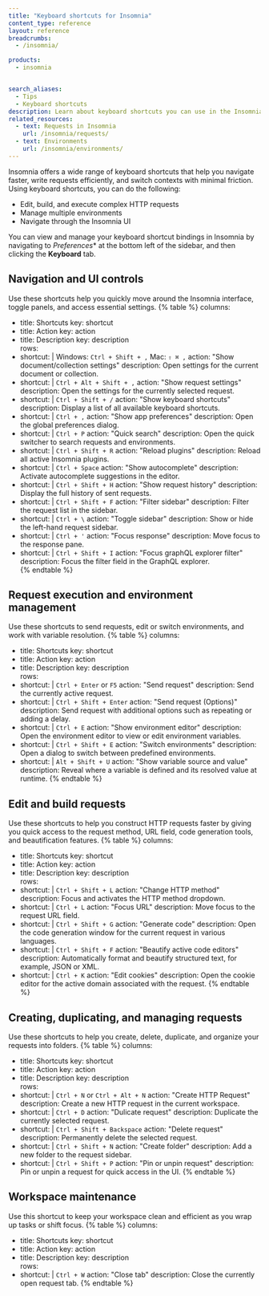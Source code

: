 ```yaml
---
title: "Keyboard shortcuts for Insomnia"
content_type: reference
layout: reference
breadcrumbs:
  - /insomnia/

products:
  - insomnia


search_aliases: 
  - Tips
  - Keyboard shortcuts
description: Learn about keyboard shortcuts you can use in the Insomnia desktop application.
related_resources:
  - text: Requests in Insomnia
    url: /insomnia/requests/
  - text: Environments
    url: /insomnia/environments/
---
```

Insomnia offers a wide range of keyboard shortcuts that help you navigate faster, write requests efficiently, and switch contexts with minimal friction. Using keyboard shortcuts, you can do the following:
* Edit, build, and execute complex HTTP requests
* Manage multiple environments
* Navigate through the Insomnia UI

You can view and manage your keyboard shortcut bindings in Insomnia by navigating to *Preferences** at the bottom left of the sidebar, and then clicking the **Keyboard** tab.


## Navigation and UI controls
Use these shortcuts help you quickly move around the Insomnia interface, toggle panels, and access essential settings.
{% table %}
columns:
  - title: Shortcuts
    key: shortcut
  - title: Action
    key: action
  - title: Description
    key: description    
rows:
  - shortcut: |
      Windows: `Ctrl + Shift + ,`
      Mac: `⇧ ⌘ ,`
    action: "Show document/collection settings"
    description: Open settings for the current document or collection.
  - shortcut: |
      `Ctrl + Alt + Shift + ,`
    action: "Show request settings"
    description: Open the settings for the currently selected request.
  - shortcut: |
      `Ctrl + Shift + /`
    action: "Show keyboard shortcuts"
    description: Display a list of all available keyboard shortcuts.
  - shortcut: |
      `Ctrl + ,`
    action: "Show app preferences"
    description: Open the global preferences dialog.
  - shortcut: |
      `Ctrl + P`
    action: "Quick search"
    description: Open the quick switcher to search requests and environments.
  - shortcut: |
      `Ctrl + Shift + R`
    action: "Reload plugins"
    description: Reload all active Insomnia plugins.
  - shortcut: |
      `Ctrl + Space`
    action: "Show autocomplete"
    description: Activate autocomplete suggestions in the editor.
  - shortcut: |
      `Ctrl + Shift + H`
    action: "Show request history"
    description: Display the full history of sent requests.
  - shortcut: |
      `Ctrl + Shift + F`
    action: "Filter sidebar"
    description: Filter the request list in the sidebar.
  - shortcut: |
      `Ctrl + \`
    action: "Toggle sidebar"
    description: Show or hide the left-hand request sidebar.
  - shortcut: |
      `Ctrl + '`
    action: "Focus response"
    description: Move focus to the response pane.
  - shortcut: |
      `Ctrl + Shift + I`
    action: "Focus graphQL explorer filter"
    description: Focus the filter field in the GraphQL explorer.               
{% endtable %}

## Request execution and environment management
Use these shortcuts to send requests, edit or switch environments, and work with variable resolution.
{% table %}
columns:
  - title: Shortcuts
    key: shortcut
  - title: Action
    key: action
  - title: Description
    key: description    
rows:
  - shortcut: |
      `Ctrl + Enter` or `F5`
    action: "Send request"
    description: Send the currently active request.
  - shortcut: |
      `Ctrl + Shift + Enter`
    action: "Send request (Options)"
    description: Send request with additional options such as repeating or adding a delay.
  - shortcut: |
      `Ctrl + E`
    action: "Show environment editor"
    description: Open the environment editor to view or edit environment variables.
  - shortcut: |
      `Ctrl + Shift + E`
    action: "Switch environments"
    description: Open a dialog to switch between predefined environments.
  - shortcut: |
      `Alt + Shift + U`
    action: "Show variable source and value"
    description: Reveal where a variable is defined and its resolved value at runtime.
{% endtable %}

## Edit and build requests
Use these shortcuts to help you construct HTTP requests faster by giving you quick access to the request method, URL field, code generation tools, and beautification features.
{% table %}
columns:
  - title: Shortcuts
    key: shortcut
  - title: Action
    key: action
  - title: Description
    key: description    
rows:
  - shortcut: |
      `Ctrl + Shift + L`
    action: "Change HTTP method"
    description: Focus and activates the HTTP method dropdown.
  - shortcut: |
      `Ctrl + L`
    action: "Focus URL"
    description: Move focus to the request URL field.
  - shortcut: |
      `Ctrl + Shift + G`
    action: "Generate code"
    description: Open the code generation window for the current request in various languages.
  - shortcut: |
      `Ctrl + Shift + F`
    action: "Beautify active code editors"
    description: Automatically format and beautify structured text, for example, JSON or XML.
  - shortcut: |
      `Ctrl + K`
    action: "Edit cookies"
    description: Open the cookie editor for the active domain associated with the request.
{% endtable %}

## Creating, duplicating, and managing requests
Use these shortcuts to help you create, delete, duplicate, and organize your requests into folders.
{% table %}
columns:
  - title: Shortcuts
    key: shortcut
  - title: Action
    key: action
  - title: Description
    key: description    
rows:
  - shortcut: |
      `Ctrl + N` or `Ctrl + Alt + N`
    action: "Create HTTP Request"
    description: Create a new HTTP request in the current workspace.
  - shortcut: |
      `Ctrl + D`
    action: "Dulicate request"
    description: Duplicate the currently selected request.
  - shortcut: |
      `Ctrl + Shift + Backspace`
    action: "Delete request"
    description: Permanently delete the selected request.
  - shortcut: |
      `Ctrl + Shift + N`
    action: "Create folder"
    description: Add a new folder to the request sidebar.
  - shortcut: |
      `Ctrl + Shift + P`
    action: "Pin or unpin request"
    description: Pin or unpin a request for quick access in the UI.
{% endtable %}

## Workspace maintenance
Use this shortcut to keep your workspace clean and efficient as you wrap up tasks or shift focus.
{% table %}
columns:
  - title: Shortcuts
    key: shortcut
  - title: Action
    key: action
  - title: Description
    key: description    
rows:
  - shortcut: |
      `Ctrl + W`
    action: "Close tab"
    description: Close the currently open request tab.
{% endtable %}    